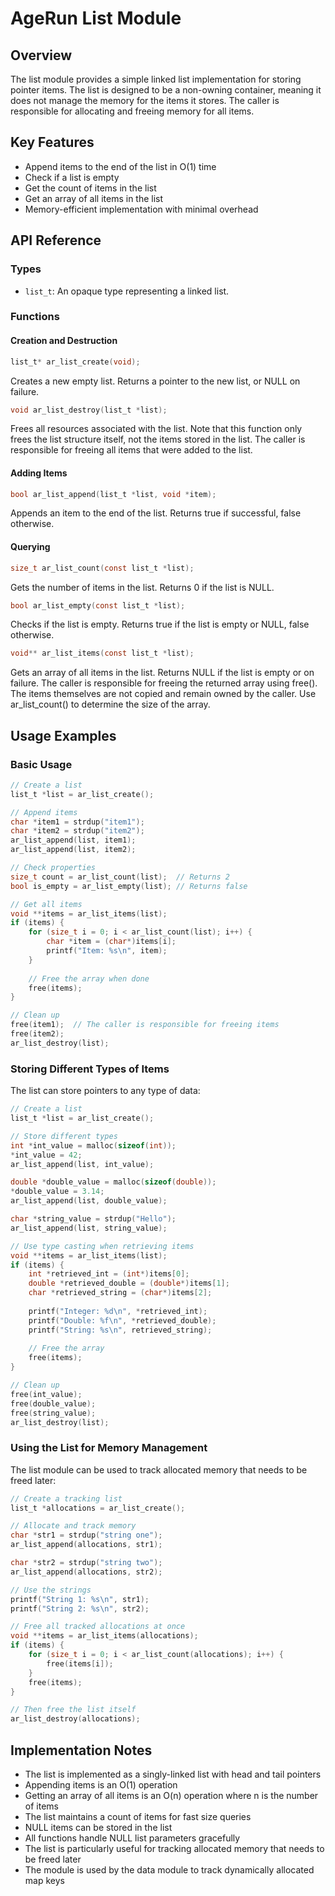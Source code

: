 # AgeRun List Module

## Overview

The list module provides a simple linked list implementation for storing pointer items. The list is designed to be a non-owning container, meaning it does not manage the memory for the items it stores. The caller is responsible for allocating and freeing memory for all items.

## Key Features

- Append items to the end of the list in O(1) time
- Check if a list is empty
- Get the count of items in the list
- Get an array of all items in the list
- Memory-efficient implementation with minimal overhead

## API Reference

### Types

- `list_t`: An opaque type representing a linked list.

### Functions

#### Creation and Destruction

```c
list_t* ar_list_create(void);
```
Creates a new empty list. Returns a pointer to the new list, or NULL on failure.

```c
void ar_list_destroy(list_t *list);
```
Frees all resources associated with the list. Note that this function only frees the list structure itself, not the items stored in the list. The caller is responsible for freeing all items that were added to the list.

#### Adding Items

```c
bool ar_list_append(list_t *list, void *item);
```
Appends an item to the end of the list. Returns true if successful, false otherwise.

#### Querying

```c
size_t ar_list_count(const list_t *list);
```
Gets the number of items in the list. Returns 0 if the list is NULL.

```c
bool ar_list_empty(const list_t *list);
```
Checks if the list is empty. Returns true if the list is empty or NULL, false otherwise.

```c
void** ar_list_items(const list_t *list);
```
Gets an array of all items in the list. Returns NULL if the list is empty or on failure. The caller is responsible for freeing the returned array using free(). The items themselves are not copied and remain owned by the caller. Use ar_list_count() to determine the size of the array.

## Usage Examples

### Basic Usage

```c
// Create a list
list_t *list = ar_list_create();

// Append items
char *item1 = strdup("item1");
char *item2 = strdup("item2");
ar_list_append(list, item1);
ar_list_append(list, item2);

// Check properties
size_t count = ar_list_count(list);  // Returns 2
bool is_empty = ar_list_empty(list); // Returns false

// Get all items
void **items = ar_list_items(list);
if (items) {
    for (size_t i = 0; i < ar_list_count(list); i++) {
        char *item = (char*)items[i];
        printf("Item: %s\n", item);
    }
    
    // Free the array when done
    free(items);
}

// Clean up
free(item1);  // The caller is responsible for freeing items
free(item2);
ar_list_destroy(list);
```

### Storing Different Types of Items

The list can store pointers to any type of data:

```c
// Create a list
list_t *list = ar_list_create();

// Store different types
int *int_value = malloc(sizeof(int));
*int_value = 42;
ar_list_append(list, int_value);

double *double_value = malloc(sizeof(double));
*double_value = 3.14;
ar_list_append(list, double_value);

char *string_value = strdup("Hello");
ar_list_append(list, string_value);

// Use type casting when retrieving items
void **items = ar_list_items(list);
if (items) {
    int *retrieved_int = (int*)items[0];
    double *retrieved_double = (double*)items[1];
    char *retrieved_string = (char*)items[2];
    
    printf("Integer: %d\n", *retrieved_int);
    printf("Double: %f\n", *retrieved_double);
    printf("String: %s\n", retrieved_string);
    
    // Free the array
    free(items);
}

// Clean up
free(int_value);
free(double_value);
free(string_value);
ar_list_destroy(list);
```

### Using the List for Memory Management

The list module can be used to track allocated memory that needs to be freed later:

```c
// Create a tracking list
list_t *allocations = ar_list_create();

// Allocate and track memory
char *str1 = strdup("string one");
ar_list_append(allocations, str1);

char *str2 = strdup("string two");
ar_list_append(allocations, str2);

// Use the strings
printf("String 1: %s\n", str1);
printf("String 2: %s\n", str2);

// Free all tracked allocations at once
void **items = ar_list_items(allocations);
if (items) {
    for (size_t i = 0; i < ar_list_count(allocations); i++) {
        free(items[i]);
    }
    free(items);
}

// Then free the list itself
ar_list_destroy(allocations);
```

## Implementation Notes

- The list is implemented as a singly-linked list with head and tail pointers
- Appending items is an O(1) operation
- Getting an array of all items is an O(n) operation where n is the number of items
- The list maintains a count of items for fast size queries
- NULL items can be stored in the list
- All functions handle NULL list parameters gracefully
- The list is particularly useful for tracking allocated memory that needs to be freed later
- The module is used by the data module to track dynamically allocated map keys
